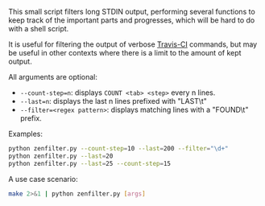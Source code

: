 This small script filters long STDIN output, performing several functions
to keep track of the important parts and progresses, which will be hard to
do with a shell script.

It is useful for filtering the output of verbose
[Travis-CI](https://travis-ci.org/) commands, but may be useful in other
contexts where there is a limit to the amount of kept output.

All arguments are optional:

* `--count-step=n`: displays `COUNT <tab> <step>` every n lines.
* `--last=n`: displays the last n lines prefixed with "LAST\t"
* `--filter=<regex pattern>`: displays matching lines with a "FOUND\t" prefix.

Examples:

```sh
python zenfilter.py --count-step=10 --last=200 --filter="\d+"
python zenfilter.py --last=20
python zenfilter.py --last=25 --count-step=15
```

A use case scenario:

```sh
make 2>&1 | python zenfilter.py [args]
```
